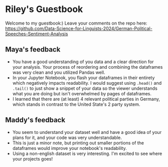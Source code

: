 # Riley's Guestbook
Welcome to my guestbook:)
Leave your comments on the repo here: https://github.com/Data-Science-for-Linguists-2024/German-Political-Speeches-Sentiment-Analysis

## Maya's feedback
- You have a good understanding of you data and a clear direction for your analysis. Your process of reordering and combining the dataframes was very clean and you utilized Pandas well. 
- In your Jupyter Notebook, you flash your dataframes in their entirety which negatively impacts readability. I would suggest using `.head()` and `.tail()` to just show a snippet of your data so the viewer understands what you are doing but isn't overwhelmed by pages of dataframes. 
- I learned that there are (at least) 4 relevant political parties in Germany, which stands in  contrast to the United State's 2 party system. 

## Maddy's feedback
- You seem to understand your dataset well and have a good idea of your plans for it, and your code was very understandable.
- This is just a minor note, but printing out smaller portions of the dataframes would improve your notebook's readability.
- Using a non-english dataset is very interesting. I'm excited to see where your projects goes!